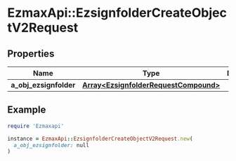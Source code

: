 # EzmaxApi::EzsignfolderCreateObjectV2Request

## Properties

| Name | Type | Description | Notes |
| ---- | ---- | ----------- | ----- |
| **a_obj_ezsignfolder** | [**Array&lt;EzsignfolderRequestCompound&gt;**](EzsignfolderRequestCompound.md) |  |  |

## Example

```ruby
require 'Ezmaxapi'

instance = EzmaxApi::EzsignfolderCreateObjectV2Request.new(
  a_obj_ezsignfolder: null
)
```

